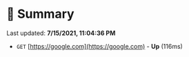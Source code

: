 # 📖 Summary
Last updated: **7/15/2021, 11:04:36 PM**

- `GET` [https://google.com](https://google.com) - **Up** (116ms)
